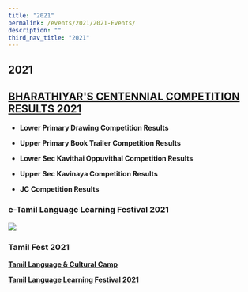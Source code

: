 ```yaml
---
title: "2021"
permalink: /events/2021/2021-Events/
description: ""
third_nav_title: "2021"
---
```

## 2021

## [BHARATHIYAR'S CENTENNIAL COMPETITION RESULTS 2021](https://staging.d2uldb6hpe0xwq.amplifyapp.com/events/2021/BHARATHIYARS-CENTENNIAL-COMPETITION-RESULTS-2021/)

* **Lower Primary Drawing Competition Results**

* **Upper Primary Book Trailer Competition Results**

* **Lower Sec Kavithai Oppuvithal Competition Results**

* **Upper Sec Kavinaya Competition Results**

* **JC Competition Results**

### e-Tamil Language Learning Festival 2021 

![](/images/BANNER.png)

### Tamil Fest 2021

**[Tamil Language & Cultural Camp](https://staging.d2uldb6hpe0xwq.amplifyapp.com/events/2021/Tamil-Language-Cultural-Camp/)**

**[Tamil Language Learning Festival 2021](https://uptlc.moe.edu.sg/events/events-2021/tamil-language-learning-festival-2021/)**